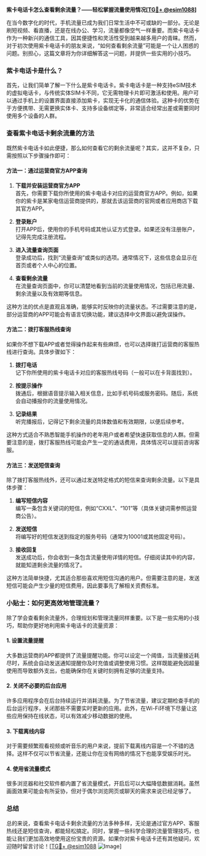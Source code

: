 **紫卡电话卡怎么查看剩余流量？——轻松掌握流量使用情况[[TG💪+ @esim1088](https://t.me/s/esim1088)]**

在当今数字化的时代，手机流量已成为我们日常生活中不可或缺的一部分。无论是刷短视频、看直播，还是在线办公、学习，流量都像空气一样重要。而紫卡电话卡作为一种新兴的通信工具，因其便捷性和灵活性受到越来越多用户的青睐。然而，对于初次使用紫卡电话卡的朋友来说，“如何查看剩余流量”可能是一个让人困惑的问题。别担心，这篇文章将为你详细解答这一问题，并提供一些实用的小技巧。

### 紫卡电话卡是什么？

首先，让我们简单了解一下什么是紫卡电话卡。紫卡电话卡是一种支持eSIM技术的虚拟电话卡，与传统实体SIM卡不同，它无需物理卡片即可激活和使用。用户可以通过手机上的设置界面直接添加紫卡，实现无卡化的通信体验。这种卡的优势在于方便携带、无需更换实体卡、支持多设备绑定等，非常适合经常出差或需要同时使用多个设备的人群。

### 查看紫卡电话卡剩余流量的方法

既然紫卡电话卡如此便捷，那么如何查看它的剩余流量呢？其实，这并不复杂，只需按照以下步骤操作即可：

#### 方法一：通过运营商官方APP查询

1. **下载并安装运营商官方APP**  
   首先，你需要下载你所使用的紫卡电话卡对应的运营商官方APP。例如，如果你的紫卡是某家电信运营商提供的，那就去该运营商的官网或者应用商店下载其官方APP。

2. **登录账户**  
   打开APP后，使用你的手机号码或其他认证方式登录。如果还没有注册账户，记得先完成注册流程。

3. **进入流量查询页面**  
   登录成功后，找到“流量查询”或类似的选项。通常情况下，这些信息会显示在首页或者个人中心的位置。

4. **查看剩余流量**  
   在流量查询页面中，你可以清楚地看到当前的流量使用情况，包括已用流量、剩余流量以及有效期等信息。

这种方法的优点是直观且准确，能够实时反映你的流量状态。不过需要注意的是，部分运营商的APP可能会有语言切换功能，建议选择中文界面以避免误操作。

#### 方法二：拨打客服热线查询

如果你不想下载APP或者觉得操作起来有些麻烦，也可以选择拨打运营商的客服热线进行查询。具体步骤如下：

1. **拨打电话**  
   记下你所使用的紫卡电话卡对应的客服热线号码（一般可以在卡背面找到）。

2. **按提示操作**  
   拨通后，根据语音提示输入相关信息，比如手机号码或服务密码。随后，系统会自动播报你的流量使用情况。

3. **记录结果**  
   听完播报后，记得记下剩余流量的具体数值和有效期限，以便后续参考。

这种方式适合不熟悉智能手机操作的老年用户或者希望快速获取信息的人群。但需要注意的是，拨打客服热线可能会产生一定的通话费用，具体情况可以提前咨询客服。

#### 方法三：发送短信查询

除了拨打客服热线外，还可以通过发送特定格式的短信来查询剩余流量。以下是具体步骤：

1. **编写短信内容**  
   编写一条包含关键词的短信，例如“CXXL”、“101”等（具体关键词需参照运营商公告）。

2. **发送短信**  
   将编写好的短信发送到指定的服务号码（通常为10001或其他固定号码）。

3. **接收回复**  
   发送成功后，你会收到一条包含流量使用详情的短信。仔细阅读其中的内容，就能知道剩余流量的情况了。

这种方法简单快捷，尤其适合那些喜欢用短信沟通的用户。但需要注意的是，发送短信可能会产生少量的短信费用，因此要事先了解相关资费标准。

### 小贴士：如何更高效地管理流量？

除了学会查看剩余流量外，合理规划和管理流量同样重要。以下是一些实用的小技巧，帮助你更好地利用紫卡电话卡的流量资源：

#### 1. 设置流量提醒

大多数运营商的APP都提供了流量提醒功能。你可以设定一个阈值，当流量接近耗尽时，系统会自动发送通知提醒你及时充值或调整使用习惯。这样既能避免因超量使用而导致额外支出，也能确保你在关键时刻拥有足够的流量支持。

#### 2. 关闭不必要的后台应用

许多应用程序会在后台持续运行并消耗流量。为了节省流量，建议定期检查手机的后台运行程序，关闭那些不需要实时更新的应用。此外，在Wi-Fi环境下尽量让这些应用保持在线状态，可以有效减少移动数据的使用。

#### 3. 下载离线内容

对于需要频繁观看视频或听音乐的用户来说，提前下载离线内容是一个不错的选择。这样不仅可以节省流量，还能让你在没有网络的情况下也能享受娱乐时光。

#### 4. 使用省流量模式

很多浏览器和社交软件都内置了省流量模式，开启后可以大幅降低数据消耗。虽然画面效果可能会有所妥协，但对于偶尔浏览网页或聊天的需求来说已经足够了。

### 总结

总的来说，查看紫卡电话卡剩余流量的方法多种多样，无论是通过官方APP、客服热线还是短信查询，都能轻松搞定。同时，掌握一些科学合理的流量管理技巧，也能让我们更加高效地使用这份宝贵的资源。如果你对紫卡电话卡还有其他疑问，欢迎随时留言讨论！[[TG💪+ @esim1088](https://t.me/s/esim1088) ![Image](https://i.postimg.cc/4NQfJmqS/Snipaste-2025-05-13-00-14-12.png)]